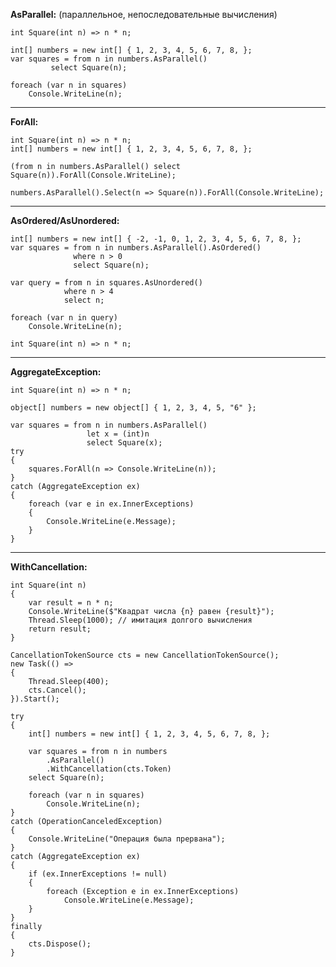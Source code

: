 **AsParallel:**
(параллельное, непоследовательные вычисления)
```
int Square(int n) => n * n;

int[] numbers = new int[] { 1, 2, 3, 4, 5, 6, 7, 8, };
var squares = from n in numbers.AsParallel()
         select Square(n);
 
foreach (var n in squares)
    Console.WriteLine(n);
```
---------------------------------------------------------------
**ForAll:**

```
int Square(int n) => n * n;
int[] numbers = new int[] { 1, 2, 3, 4, 5, 6, 7, 8, };
 
(from n in numbers.AsParallel() select Square(n)).ForAll(Console.WriteLine);
 
numbers.AsParallel().Select(n => Square(n)).ForAll(Console.WriteLine);
```
---------------------------------------------------------------
**AsOrdered/AsUnordered:**

```
int[] numbers = new int[] { -2, -1, 0, 1, 2, 3, 4, 5, 6, 7, 8, };
var squares = from n in numbers.AsParallel().AsOrdered()
              where n > 0
              select Square(n);
 
var query = from n in squares.AsUnordered()
            where n > 4
            select n;
 
foreach (var n in query)
    Console.WriteLine(n);
 
int Square(int n) => n * n;
```
---------------------------------------------------------------
**AggregateException:**

```
int Square(int n) => n * n;

object[] numbers = new object[] { 1, 2, 3, 4, 5, "6" };
 
var squares = from n in numbers.AsParallel()
                 let x = (int)n
                 select Square(x);
try
{
    squares.ForAll(n => Console.WriteLine(n));
}
catch (AggregateException ex)
{
    foreach (var e in ex.InnerExceptions)
    {
        Console.WriteLine(e.Message);
    }
}
```
---------------------------------------------------------------
**WithCancellation:**

```
int Square(int n)
{
    var result = n * n;
    Console.WriteLine($"Квадрат числа {n} равен {result}");
    Thread.Sleep(1000); // имитация долгого вычисления
    return result;
}

CancellationTokenSource cts = new CancellationTokenSource();
new Task(() =>
{
    Thread.Sleep(400);
    cts.Cancel();
}).Start();
 
try
{
    int[] numbers = new int[] { 1, 2, 3, 4, 5, 6, 7, 8, };
 
    var squares = from n in numbers
		.AsParallel()
		.WithCancellation(cts.Token)
	select Square(n);
 
    foreach (var n in squares)
        Console.WriteLine(n);
}
catch (OperationCanceledException)
{
    Console.WriteLine("Операция была прервана");
}
catch (AggregateException ex)
{
    if (ex.InnerExceptions != null)
    {
        foreach (Exception e in ex.InnerExceptions)
            Console.WriteLine(e.Message);
    }
}
finally
{
    cts.Dispose();
}
```
